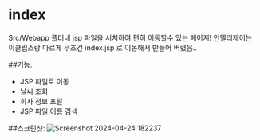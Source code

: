 # index
Src/Webapp 폴더내 jsp 파일을 서치하여 편히 이동할수 있는 페이지! 인텔리제이는 이클립스랑 다르게 무조건 index.jsp 로 이동해서 만들어 버렸음..

##기능:
- JSP 파일로 이동
- 날씨 조회
- 회사 정보 포털
- JSP 파일 이름 검색

##스크린샷:
  ![Screenshot 2024-04-24 182237](https://github.com/KitsuneSiho/index/assets/166580690/d68f1529-1b33-4e47-a0a9-db497418944e)

